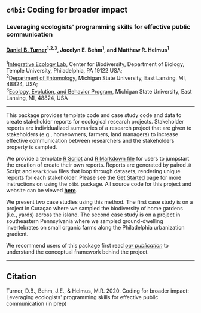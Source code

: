 ## `c4bi`: Coding for broader impact
### Leveraging ecologists' programming skills for effective public communication
#### [Daniel B. Turner](https://dbturner.github.io/)<sup>1,</sup><sup>2,</sup><sup>3</sup>, Jocelyn E. Behm<sup>1</sup>, and Matthew R. Helmus<sup>1</sup>
<sup>1</sup>[Integrative Ecology Lab](https://www.iecolab.org "iEcoLab Homepage"), Center for Biodiversity, Department of Biology, Temple University, Philadelphia, PA 19122 USA;  
<sup>2</sup>[Department of Entomology](https://www.canr.msu.edu/ent/), Michigan State University, East Lansing, MI, 48824, USA;  
<sup>3</sup>[Ecology, Evolution, and Behavior Program](https://eeb.msu.edu/), Michigan State University, East Lansing, MI, 48824, USA

<hr>
This package provides template code and case study code and data to create stakeholder reports for ecological research projects.  Stakeholder reports are individualized summaries of a research project that are given to stakeholders (e.g., homeowners, farmers, land managers) to increase effective communication between researchers and the stakeholders property is sampled.  

We provide a template [R Script](https://github.com/dbturner/c4bi/blob/main/report_code/template/template_rScript.R) and [R Markdown file](https://github.com/dbturner/c4bi/blob/main/report_code/template/template_rmd.Rmd) for users to jumpstart the creation of create their own reports. Reports are generated by paired`.R` Script and `RMarkdown` files that loop through datasets, rendering unique reports for each stakeholder. Please see the [Get Started](https://dbturner.github.io/c4bi/articles/c4bi.html) page for more instructions on using the `c4bi` package. All source code for this project and website can be viewed **[here](https://github.com/dbturner/c4bi)**.


We present two case studies using this method. The first case study is on a project in Curaçao where we sampled the biodiversity of home gardens (i.e., yards) across the island. The second case study is on a project in southeastern Pennsylvania where we sampled ground-dwelling invertebrates on small organic farms along the Philadelphia urbanization gradient.  


We recommend users of this package first read [_our publication_](#citation) to understand the conceptual framework behind the project.
<hr>


## Citation
Turner, D.B., Behm, J.E., & Helmus, M.R. 2020. Coding for broader impact: Leveraging ecologists' programming skills for effective public communication (in prep)
